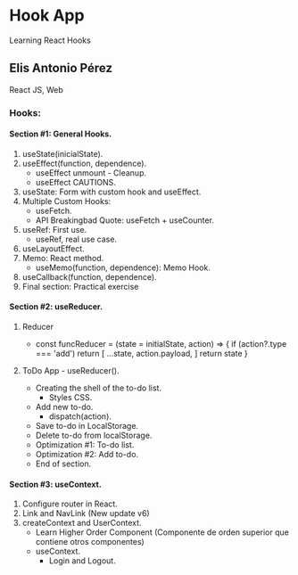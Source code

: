 # Hook App

Learning React Hooks

## Elis Antonio Pérez

React JS, Web

### Hooks:

#### Section #1: General Hooks.
1. useState(inicialState).
2. useEffect(function, dependence).
   - useEffect unmount - Cleanup.
   - useEffect CAUTIONS.
3. useState: Form with custom hook and useEffect.
4. Multiple Custom Hooks:
   - useFetch.
   - API Breakingbad Quote: useFetch + useCounter.
5. useRef: First use.
   - useRef, real use case.
6. useLayoutEffect.
7. Memo: React method.
   - useMemo(function, dependence): Memo Hook.
8. useCallback(function, dependence).
9. Final section: Practical exercise

#### Section #2: useReducer.
1. Reducer
   - const funcReducer = (state = initialState, action) => {
      if (action?.type === 'add')
      return [
         ...state,
         action.payload,
      ]
      return state
   }

2. ToDo App - useReducer().
   - Creating the shell of the to-do list.
      - Styles CSS.
   - Add new to-do.
      - dispatch(action).
   - Save to-do in LocalStorage.
   - Delete to-do from localStorage.
   - Optimization #1: To-do list.
   - Optimization #2: Add to-do.
   - End of section.

#### Section #3: useContext.
1. Configure router in React.
2. Link and NavLink (New update v6)
3. createContext and UserContext.
   - Learn Higher Order Component (Componente de orden superior que contiene otros componentes)
   - useContext.
      - Login and Logout.
